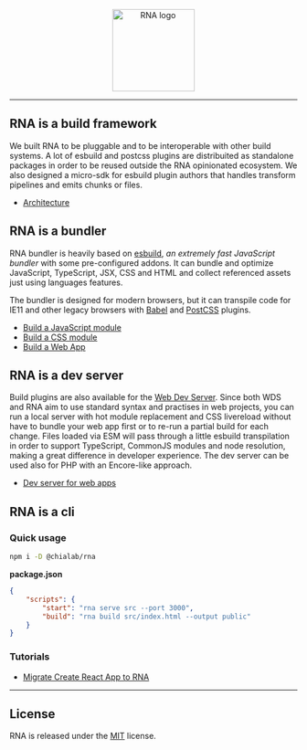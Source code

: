 <p align="center">
    <a href="https://www.chialab.io/p/rna">
        <img alt="RNA logo" width="144" height="144" src="https://raw.githack.com/chialab/rna/main/logo.svg" />
    </a>
</p>

---

## RNA is a build framework

We built RNA to be pluggable and to be interoperable with other build systems. A lot of esbuild and postcss plugins are distribuited as standalone packages in order to be reused outside the RNA opinionated ecosystem. We also designed a micro-sdk for esbuild plugin authors that handles transform pipelines and emits chunks or files.

- [Architecture](https://chialab.github.io/rna/guide/architecture.html)

## RNA is a bundler

RNA bundler is heavily based on [esbuild](https://esbuild.github.io/), _an extremely fast JavaScript bundler_ with some pre-configured addons. It can bundle and optimize JavaScript, TypeScript, JSX, CSS and HTML and collect referenced assets just using languages features.

The bundler is designed for modern browsers, but it can transpile code for IE11 and other legacy browsers with [Babel](https://babeljs.io/) and [PostCSS](https://postcss.org/) plugins.

- [Build a JavaScript module](https://chialab.github.io/rna/guide/building-javascript.html)
- [Build a CSS module](https://chialab.github.io/rna/guide/building-css.html)
- [Build a Web App](https://chialab.github.io/rna/guide/building-web-apps.html)

## RNA is a dev server

Build plugins are also available for the [Web Dev Server](https://modern-web.dev/docs/dev-server/overview/). Since both WDS and RNA aim to use standard syntax and practises in web projects, you can run a local server with hot module replacement and CSS livereload without have to bundle your web app first or to re-run a partial build for each change. Files loaded via ESM will pass through a little esbuild transpilation in order to support TypeScript, CommonJS modules and node resolution, making a great difference in developer experience. The dev server can be used also for PHP with an Encore-like approach.

- [Dev server for web apps](https://chialab.github.io/rna/guide/dev-server.html)

## RNA is a cli

### Quick usage

```sh
npm i -D @chialab/rna
```

**package.json**

```json
{
    "scripts": {
        "start": "rna serve src --port 3000",
        "build": "rna build src/index.html --output public"
    }
}
```

### Tutorials

- [Migrate Create React App to RNA](https://chialab.github.io/rna/guide/migrate-CRA.html)

---

## License

RNA is released under the [MIT](https://github.com/chialab/rna/blob/main/LICENSE) license.
